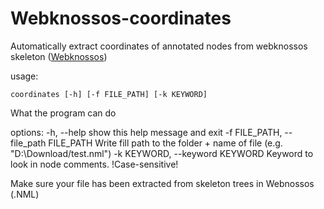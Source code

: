 # Webknossos-coordinates
Automatically extract coordinates of annotated nodes from webknossos skeleton ([Webknossos](https://weblium.webknossos.org/))

usage: 
```
coordinates [-h] [-f FILE_PATH] [-k KEYWORD]
```

What the program can do

options:
  -h, --help            show this help message and exit
  -f FILE_PATH, --file_path FILE_PATH
                        Write fill path to the folder + name of file (e.g. "D:\Download/test.nml")
  -k KEYWORD, --keyword KEYWORD
                        Keyword to look in node comments. !Case-sensitive!

Make sure your file has been extracted from skeleton trees in Webnossos (.NML)
